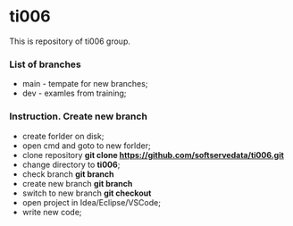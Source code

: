 # ti006

 This is repository of ti006 group.

### List of branches

- main - tempate for new branches;
- dev - examles from training;

### Instruction. Create new branch

- create forlder on disk;
- open cmd and goto to new forlder;
- clone repository **git clone https://github.com/softservedata/ti006.git**
- change directory to **ti006**;
- check branch **git branch**
- create new branch **git branch <NAME>**
- switch to new branch **git checkout <NAME>**
- open project in Idea/Eclipse/VSCode;
- write new code;
